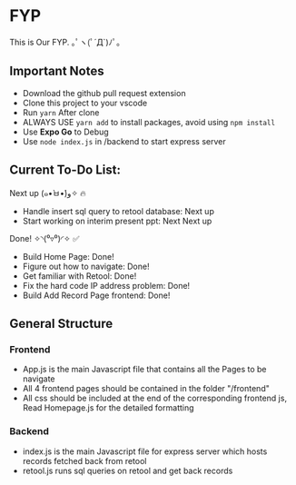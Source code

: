 # FYP
This is Our FYP. ｡ﾟヽ(ﾟ´Д`)ﾉﾟ｡

## Important Notes
- Download the github pull request extension
- Clone this project to your vscode
- Run `yarn` After clone
- ALWAYS USE `yarn add` to install packages, avoid using `npm install`
- Use **Expo Go** to Debug
- Use `node index.js` in /backend to start express server

## Current To-Do List:
Next up (๑•̀ㅂ•́)و✧ 🔥
- Handle insert sql query to retool database: Next up
- Start working on interim present ppt: Next Next up

Done!  ✧◝(⁰▿⁰)◜✧ ✅
- Build Home Page: Done!
- Figure out how to navigate: Done!
- Get familiar with Retool: Done!
- Fix the hard code IP address problem: Done!
- Build Add Record Page frontend: Done!

## General Structure
### Frontend
- App.js is the main Javascript file that contains all the Pages to be navigate
- All 4 frontend pages should be contained in the folder "/frontend"
- All css should be included at the end of the corresponding frontend js, Read Homepage.js for the detailed formatting
### Backend
- index.js is the main Javascript file for express server which hosts records fetched back from retool
- retool.js runs sql queries on retool and get back records
